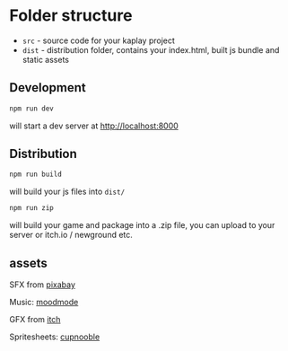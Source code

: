 # Folder structure

- `src` - source code for your kaplay project
- `dist` - distribution folder, contains your index.html, built js bundle and static assets

## Development

```sh
npm run dev
```

will start a dev server at <http://localhost:8000>

## Distribution

```sh
npm run build
```

will build your js files into `dist/`

```sh
npm run zip
```

will build your game and package into a .zip file, you can upload to your server or itch.io / newground etc.

## assets

SFX from [pixabay](https://pixabay.com)

Music: [moodmode](https://pixabay.com/users/moodmode-33139253/)

GFX from [itch](https://itch.io)

Spritesheets: [cupnooble](https://cupnooble.itch.io/)

